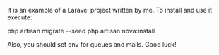 It is an example of a Laravel project written by me. To install and use it execute:

php artisan migrate --seed
php artisan nova:install

Also, you should set env for queues and mails. Good luck!
